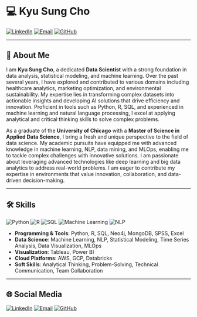 
# 💻 Kyu Sung Cho

[![LinkedIn](https://img.shields.io/badge/LinkedIn-Kyu--Sung--Cho-blue?style=flat-square&logo=Linkedin&logoColor=white)](https://www.linkedin.com/in/kyu-sung-cho)
[![Email](https://img.shields.io/badge/Email-kcho11289@gmail.com-red?style=flat-square&logo=Gmail&logoColor=white)](mailto:kcho11289@gmail.com)
[![GitHub](https://img.shields.io/badge/GitHub-KyuSungCho-black?style=flat-square&logo=github&logoColor=white)](https://github.com/Kyu-Sung-Cho)

---

## 👋 About Me

I am **Kyu Sung Cho**, a dedicated **Data Scientist** with a strong foundation in data analysis, statistical modeling, and machine learning. Over the past several years, I have explored and contributed to various domains including healthcare analytics, marketing optimization, and environmental sustainability. My expertise lies in transforming complex datasets into actionable insights and developing AI solutions that drive efficiency and innovation. Proficient in tools such as Python, R, SQL, and experienced in machine learning and natural language processing, I excel at applying analytical and critical thinking skills to solve complex problems.

As a graduate of the **University of Chicago** with a **Master of Science in Applied Data Science**, I bring a fresh and unique perspective to the field of data science. My academic pursuits have equipped me with advanced knowledge in machine learning, NLP, data mining, and MLOps, enabling me to tackle complex challenges with innovative solutions. I am passionate about leveraging advanced technologies like deep learning and big data analytics to address real-world problems. I am eager to contribute my expertise in environments that value innovation, collaboration, and data-driven decision-making.

---

## 🛠 Skills

![Python](https://img.shields.io/badge/Python-Expert-informational?style=flat-square&logo=python&logoColor=white)
![R](https://img.shields.io/badge/R-Advanced-blue?style=flat-square&logo=R&logoColor=white)
![SQL](https://img.shields.io/badge/SQL-Expert-informational?style=flat-square&logo=MySQL&logoColor=white)
![Machine Learning](https://img.shields.io/badge/Machine%20Learning-Scikit--Learn-yellow?style=flat-square&logo=scikit-learn&logoColor=white)
![NLP](https://img.shields.io/badge/NLP-NLTK%20%7C%20SpaCy-brightgreen?style=flat-square)

- **Programming & Tools**: Python, R, SQL, Neo4j, MongoDB, SPSS, Excel
- **Data Science**: Machine Learning, NLP, Statistical Modeling, Time Series Analysis, Data Visualization, MLOps
- **Visualization**: Tableau, Power BI
- **Cloud Platforms**: AWS, GCP, Databricks
- **Soft Skills**: Analytical Thinking, Problem-Solving, Technical Communication, Team Collaboration

---

## 🌐 Social Media

[![LinkedIn](https://img.shields.io/badge/LinkedIn-Connect-blue?style=flat-square&logo=Linkedin&logoColor=white)](https://www.linkedin.com/in/kyu-sung-cho)
[![Email](https://img.shields.io/badge/Email-kcho11289@gmail.com-red?style=flat-square&logo=Gmail&logoColor=white)](mailto:kcho11289@gmail.com)
[![GitHub](https://img.shields.io/badge/GitHub-Follow-black?style=flat-square&logo=github&logoColor=white&link=https://github.com/Kyu-Sung-Cho)](https://github.com/Kyu-Sung-Cho)


